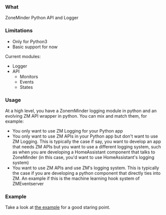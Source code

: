 ### What

ZoneMinder Python API and Logger

### Limitations
* Only for Python3
* Basic support for now

Current modules:
* Logger
* API
  * Monitors
  * Events
  * States

### Usage

At a high level, you have a ZonemMinder logging module in python and an evolving ZM API wrapper in python.
You can mix and match them, for example:
- You only want to use ZM Logging for your Python app
- You only want to use ZM APIs in your Python app but don't want to use ZM Logging. This is typically the case if say, you want to develop an app that needs ZM APIs but you want to use a different logging system, such as when you are developing a HomeAssistant component that talks to ZoneMinder (in this case, you'd want to use HomeAssistant's logging system)
- You want to use ZM APIs and use ZM's logging system. This is typically the case if you are developing a python component that directly ties into ZM. An example if this is the machine learning hook system of ZMEventserver

### Example

Take a look at <a href='example.py'>the example</a> for a good staring point.

